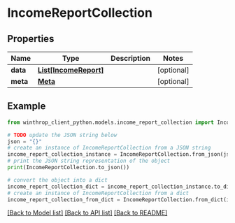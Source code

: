 # IncomeReportCollection


## Properties

Name | Type | Description | Notes
------------ | ------------- | ------------- | -------------
**data** | [**List[IncomeReport]**](IncomeReport.md) |  | [optional] 
**meta** | [**Meta**](Meta.md) |  | [optional] 

## Example

```python
from winthrop_client_python.models.income_report_collection import IncomeReportCollection

# TODO update the JSON string below
json = "{}"
# create an instance of IncomeReportCollection from a JSON string
income_report_collection_instance = IncomeReportCollection.from_json(json)
# print the JSON string representation of the object
print(IncomeReportCollection.to_json())

# convert the object into a dict
income_report_collection_dict = income_report_collection_instance.to_dict()
# create an instance of IncomeReportCollection from a dict
income_report_collection_from_dict = IncomeReportCollection.from_dict(income_report_collection_dict)
```
[[Back to Model list]](../README.md#documentation-for-models) [[Back to API list]](../README.md#documentation-for-api-endpoints) [[Back to README]](../README.md)


